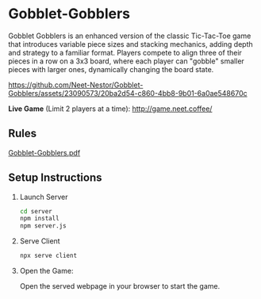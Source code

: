 # Gobblet-Gobblers

Gobblet Gobblers is an enhanced version of the classic Tic-Tac-Toe game that introduces variable piece sizes and stacking mechanics, adding depth and strategy to a familiar format. Players compete to align three of their pieces in a row on a 3x3 board, where each player can "gobble" smaller pieces with larger ones, dynamically changing the board state.


https://github.com/Neet-Nestor/Gobblet-Gobblers/assets/23090573/20ba2d54-c860-4bb8-9b01-6a0ae548670c


**Live Game** (Limit 2 players at a time): http://game.neet.coffee/

## Rules
[Gobblet-Gobblers.pdf](https://themindcafe.com.sg/wp-content/uploads/2018/07/Gobblet-Gobblers.pdf)

## Setup Instructions

1. Launch Server

    ```bash
    cd server
    npm install
    npm server.js
    ```

2. Serve Client

    ```bash
    npx serve client
    ```

3. Open the Game:

    Open the served webpage in your browser to start the game.
